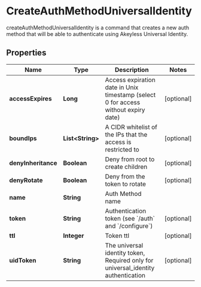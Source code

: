 

# CreateAuthMethodUniversalIdentity

createAuthMethodUniversalIdentity is a command that creates a new auth method that will be able to authenticate using Akeyless Universal Identity.
## Properties

Name | Type | Description | Notes
------------ | ------------- | ------------- | -------------
**accessExpires** | **Long** | Access expiration date in Unix timestamp (select 0 for access without expiry date) |  [optional]
**boundIps** | **List&lt;String&gt;** | A CIDR whitelist of the IPs that the access is restricted to |  [optional]
**denyInheritance** | **Boolean** | Deny from root to create children |  [optional]
**denyRotate** | **Boolean** | Deny from the token to rotate |  [optional]
**name** | **String** | Auth Method name | 
**token** | **String** | Authentication token (see &#x60;/auth&#x60; and &#x60;/configure&#x60;) |  [optional]
**ttl** | **Integer** | Token ttl |  [optional]
**uidToken** | **String** | The universal identity token, Required only for universal_identity authentication |  [optional]



